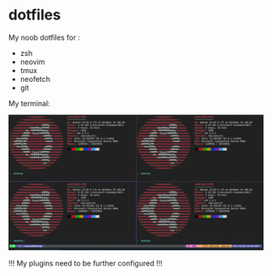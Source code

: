 # dotfiles

My noob dotfiles for :

- zsh
- neovim
- tmux
- neofetch
- git

My terminal:

![terminal](https://github.com/nefelitav/dotfiles/blob/main/images/terminal.PNG?raw=true)

!!! My plugins need to be further configured !!!
